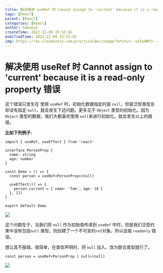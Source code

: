 ```yaml
---
title: 解决使用 useRef 时 Cannot assign to 'current' because it is a read-only property 错误
tags: [React]
parent: [React]
categories: [React]
author: SakumyZ
createTime: 2022-12-09 15:53:02
modifiedTime: 2022-12-09 15:53:02
img: https://res.cloudinary.com/practicaldev/image/fetch/s--eiFpHWP3--/c_imagga_scale,f_auto,fl_progressive,h_420,q_auto,w_1000/https://dev-to-uploads.s3.amazonaws.com/i/l7ci1s4hjn2yrmovjh0s.png
---
```


# 解决使用 useRef 时 Cannot assign to 'current' because it is a read-only property 错误

这个错误只发生在 使用 `useRef` 时，初始化数据指定的是 `null`，但是泛型类型总却没有指定 `null`，就会发生下述问题。更多见于 `Object` 类型的初始化。因为 `Object` 类型的数据，我们大都喜欢使用 `null`来进行初始化。就会发生以上的报错。

**比如下列例子:**

```tsx
import { useRef, useEffect } from 'react'

interface PersonProp {
  name: string
  age: number
}

const Demo = () => {
  const person = useRef<PersonProp>(null)

  useEffect(() => {
    person.current = { name: 'Tom', age: 18 }
  }, [])
}

export default Demo
```

![](https://images-1257722820.cos.ap-guangzhou.myqcloud.com/20221209161902.png)

这个问题在于，当我们将 `null` 作为初始值传递到 `useRef` 中时，但是我们泛型约束中没有包括`null` 类型，则创建了一个不可变的`ref`对象。所以会报 `readonly` 错误。

想让其不报错，很简单，在类型声明时，将 `null` 加入，改为联合类型就行了。

```tsx
const person = useRef<PersonProp | null>(null)
```

![](https://images-1257722820.cos.ap-guangzhou.myqcloud.com/20221209161927.png)
